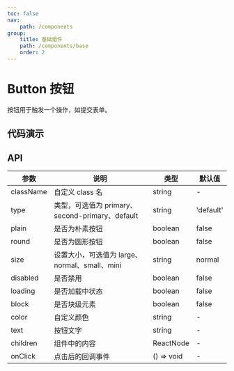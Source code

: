 ```yaml
---
toc: false
nav:
    path: /components
group:
    title: 基础组件
    path: /components/base
    order: 2
---
```


# Button 按钮

按钮用于触发一个操作，如提交表单。

## 代码演示

<code src="./demo/index.tsx"></code>

## API

| 参数      | 说明                                            | 类型       | 默认值    |
| --------- | ----------------------------------------------- | ---------- | --------- |
| className | 自定义 class 名                                 | string     | -         |
| type      | 类型，可选值为 primary、second-primary、default | string     | 'default' |
| plain     | 是否为朴素按钮                                  | boolean    | false     |
| round     | 是否为圆形按钮                                  | boolean    | false     |
| size      | 设置大小，可选值为 large、normal、small、mini   | string     | normal    |
| disabled  | 是否禁用                                        | boolean    | false     |
| loading   | 是否加载中状态                                  | boolean    | false     |
| block     | 是否块级元素                                    | boolean    | false     |
| color     | 自定义颜色                                      | string     | -         |
| text      | 按钮文字                                        | string     | -         |
| children  | 组件中的内容                                    | ReactNode  | -         |
| onClick   | 点击后的回调事件                                | () => void | -         |
